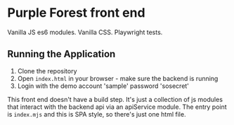 # Purple Forest front end

Vanilla JS es6 modules. Vanilla CSS. Playwright tests.

## Running the Application

1. Clone the repository
2. Open `index.html` in your browser - make sure the backend is running
3. Login with the demo account 'sample' password 'sosecret'

This front end doesn't have a build step. It's just a collection of js modules that interact with the backend api via an apiService module. The entry point is `index.mjs` and this is SPA style, so there's just one html file.
